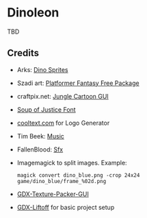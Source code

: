# Dinoleon

TBD

## Credits
- Arks: [Dino Sprites](https://arks.itch.io/dino-characters)
- Szadi art: [Platformer Fantasy Free Package](https://szadiart.itch.io/paltformer-fantasy-complete)
- craftpix.net: [Jungle Cartoon GUI](https://free-game-assets.itch.io/free-jungle-cartoon-gui)
- [Soup of Justice Font](https://www.dafont.com/soup-of-justice.font)
- [cooltext.com](https://de.cooltext.com/) for Logo Generator
- Tim Beek: [Music](https://timbeek.itch.io/royalty-free-music-pack-volume-2)
- FallenBlood: [Sfx](https://fallenblood.itch.io/50-sfx)
- Imagemagick to split images. Example:

  ```magick convert dino_blue.png -crop 24x24 game/dino_blue/frame_%02d.png```
- [GDX-Texture-Packer-GUI](https://github.com/crashinvaders/gdx-texture-packer-gui)
- [GDX-Liftoff](https://github.com/tommyettinger/gdx-liftoff) for basic project setup

